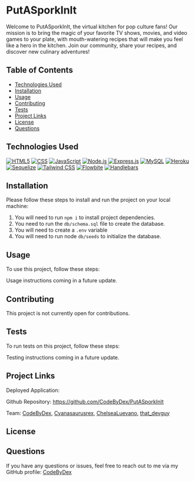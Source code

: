 # PutASporkInIt
  
Welcome to PutASporkInIt, the virtual kitchen for pop culture fans! Our mission is to bring the magic of your favorite TV shows, movies, and video games to your plate, with mouth-watering recipes that will make you feel like a hero in the kitchen. Join our community, share your recipes, and discover new culinary adventures!
  
  
## Table of Contents

- [Technologies Used](#technologies-used)
- [Installation](#installation)
- [Usage](#usage)
- [Contributing](#contributing)
- [Tests](#tests)
- [Project Links](#project-links)
- [License](#license)
- [Questions](#questions)

## Technologies Used

[![HTML5](https://img.shields.io/badge/HTML5-v5-orange)](https://developer.mozilla.org/en-US/docs/Web/Guide/HTML/HTML5)
[![CSS](https://img.shields.io/badge/CSS-v3-blue)](https://developer.mozilla.org/en-US/docs/Web/CSS)
[![JavaScript](https://img.shields.io/badge/JavaScript-ES6+-yellow)](https://www.ecma-international.org/ecma-262/)
[![Node.js](https://img.shields.io/badge/Node.js-v14.17.0-green)](https://nodejs.org/)
[![Express.js](https://img.shields.io/badge/Express.js-v4.17.1-lightgrey)](https://expressjs.com/)
[![MySQL](https://img.shields.io/badge/MySQL-v8.0-blue)](https://www.mysql.com/)
[![Heroku](https://img.shields.io/badge/Heroku-deployed-purple)](https://www.heroku.com/)
[![Sequelize](https://img.shields.io/badge/Sequelize-v6.6.2-blueviolet)](https://sequelize.org/)
[![Tailwind CSS](https://img.shields.io/badge/Tailwind_CSS-v2.2.15-blue)](https://tailwindcss.com/)
[![Flowbite](https://img.shields.io/badge/Flowbite-v3.3.0-green)](https://flowbite.com/)
[![Handlebars](https://img.shields.io/badge/Handlebars-v4.7.7-orange)](https://handlebarsjs.com/)

## Installation

Please follow these steps to install and run the project on your local machine:

1. You will need to run `npm i` to install project dependencies.
2. You need to run the `db/schema.sql` file to create the database.
3. You will need to create a `.env` variable
4. You will need to run node `db/seeds` to initialize the database.
  
## Usage
  
To use this project, follow these steps:

Usage instructions coming in a future update.

## Contributing

This project is not currently open for contributions.

## Tests

To run tests on this project, follow these steps:

Testing instructions coming in a future update.
  
## Project Links
  
Deployed Application:

Github Repository: https://github.com/CodeByDex/PutASporkInIt

Team: [CodeByDex](https://github.com/CodeByDex), [Cyanasaurusrex](https://github.com/Cyanasaurusrex), [ChelseaLuevano](https://github.com/ChelseaLuevano), [that_devguy](https://github.com/that_devguy)

## License

## Questions

If you have any questions or issues, feel free to reach out to me via my GitHub profile: [CodeByDex](https://github.com/CodeByDex)